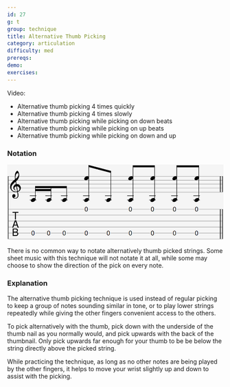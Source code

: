 ```yaml
---
id: 27
g: t
group: technique
title: Alternative Thumb Picking
category: articulation
difficulty: med
prereqs: 
demo: 
exercises:
---
```


Video:
- Alternative thumb picking 4 times quickly
- Alternative thumb picking 4 times slowly
- Alternative thumb picking while picking on down beats
- Alternative thumb picking while picking on up beats
- Alternative thumb picking while picking on down and up

### Notation

<div class="tabImg">
  <img src="alternative-thumb-picking.jpg" />
</div>

There is no common way to notate alternatively thumb picked strings. Some sheet music with this technique will not notate it at all, while some may choose to show the direction of the pick on every note.

### Explanation

The alternative thumb picking technique is used instead of regular picking to keep a group of notes sounding similar in tone, or to play <span class="tt" data-tip="the strinsg with the lower pitches, or at the bottom of the tab">lower strings</span> repeatedly while giving the other fingers convenient access to the others.

To pick alternatively with the thumb, pick down with the underside of the thumb nail as you normally would, and pick upwards with the back of the thumbnail. Only pick upwards far enough for your thumb to be be below the string directly above the picked string.

While practicing the technique, as long as no other notes are being played by the other fingers, it helps to move your wrist slightly up and down to assist with the picking.